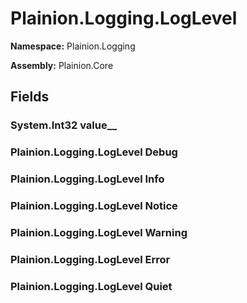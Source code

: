 
# Plainion.Logging.LogLevel

**Namespace:** Plainion.Logging

**Assembly:** Plainion.Core


## Fields

### System.Int32 value__

### Plainion.Logging.LogLevel Debug

### Plainion.Logging.LogLevel Info

### Plainion.Logging.LogLevel Notice

### Plainion.Logging.LogLevel Warning

### Plainion.Logging.LogLevel Error

### Plainion.Logging.LogLevel Quiet
